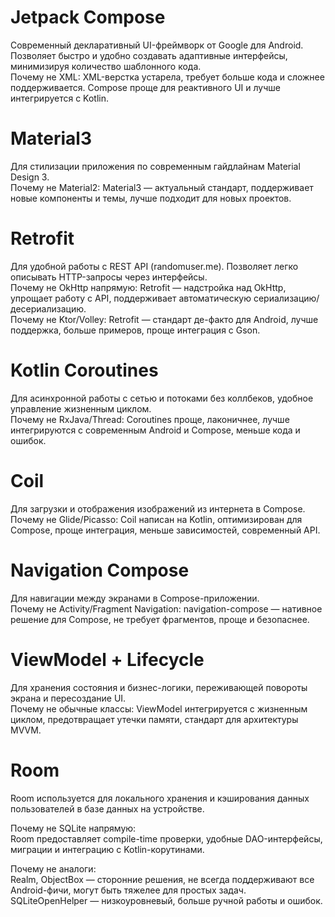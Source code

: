 <h1>Jetpack Compose </h1>

Современный декларативный UI-фреймворк от Google для Android. Позволяет быстро и удобно создавать адаптивные интерфейсы, минимизируя количество шаблонного кода.<br>
Почему не XML: XML-верстка устарела, требует больше кода и сложнее поддерживается. Compose проще для реактивного UI и лучше интегрируется с Kotlin.


<h1>Material3 </h1>

Для стилизации приложения по современным гайдлайнам Material Design 3.<br>
Почему не Material2: Material3 — актуальный стандарт, поддерживает новые компоненты и темы, лучше подходит для новых проектов.


<h1>Retrofit </h1>

Для удобной работы с REST API (randomuser.me). Позволяет легко описывать HTTP-запросы через интерфейсы.<br>
Почему не OkHttp напрямую: Retrofit — надстройка над OkHttp, упрощает работу с API, поддерживает автоматическую сериализацию/десериализацию.<br>
Почему не Ktor/Volley: Retrofit — стандарт де-факто для Android, лучше поддержка, больше примеров, проще интеграция с Gson.


<h1>Kotlin Coroutines </h1>

Для асинхронной работы с сетью и потоками без коллбеков, удобное управление жизненным циклом.<br>
Почему не RxJava/Thread: Coroutines проще, лаконичнее, лучше интегрируются с современным Android и Compose, меньше кода и ошибок.


<h1>Coil </h1>

Для загрузки и отображения изображений из интернета в Compose.<br>
Почему не Glide/Picasso: Coil написан на Kotlin, оптимизирован для Compose, проще интеграция, меньше зависимостей, современный API.


<h1>Navigation Compose </h1>

Для навигации между экранами в Compose-приложении.<br>
Почему не Activity/Fragment Navigation: navigation-compose — нативное решение для Compose, не требует фрагментов, проще и безопаснее.


<h1>ViewModel + Lifecycle </h1>

Для хранения состояния и бизнес-логики, переживающей повороты экрана и пересоздание UI.<br>
Почему не обычные классы: ViewModel интегрируется с жизненным циклом, предотвращает утечки памяти, стандарт для архитектуры MVVM.

<h1>Room </h1>

Room используется для локального хранения и кэширования данных пользователей в базе данных на устройстве.<br>

Почему не SQLite напрямую:<br>
Room предоставляет compile-time проверки, удобные DAO-интерфейсы, миграции и интеграцию с Kotlin-корутинами.<br>

Почему не аналоги:<br>
Realm, ObjectBox — сторонние решения, не всегда поддерживают все Android-фичи, могут быть тяжелее для простых задач.<br>
SQLiteOpenHelper — низкоуровневый, больше ручной работы и ошибок.
